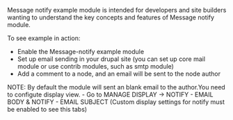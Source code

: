 Message notify example module is intended for developers and site builders
wanting to understand the key concepts and features of Message notify module.

To see example in action:
- Enable the Message-notify example module
- Set up email sending in your drupal site (you can set up core mail module or use contrib modules, such as smtp module)
- Add a comment to a node, and an email will be sent to the node author

NOTE: By default the module will sent an blank email to the author.You need to configute display view.
      - Go to MANAGE DISPLAY -> NOTIFY - EMAIL BODY & NOTIFY - EMAIL SUBJECT (Custom display settings for notify must be enabled to see this tabs)
